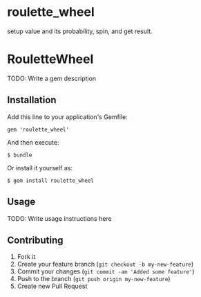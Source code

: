 roulette_wheel
==============

setup value and its probability, spin, and get result.

# RouletteWheel

TODO: Write a gem description

## Installation

Add this line to your application's Gemfile:

    gem 'roulette_wheel'

And then execute:

    $ bundle

Or install it yourself as:

    $ gem install roulette_wheel

## Usage

TODO: Write usage instructions here

## Contributing

1. Fork it
2. Create your feature branch (`git checkout -b my-new-feature`)
3. Commit your changes (`git commit -am 'Added some feature'`)
4. Push to the branch (`git push origin my-new-feature`)
5. Create new Pull Request
